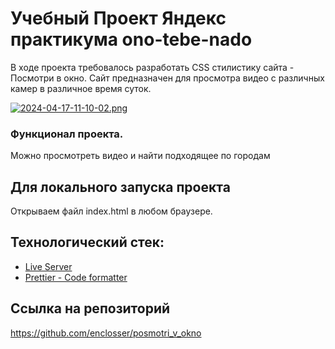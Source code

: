 # Учебный Проект Яндекс практикума ono-tebe-nado
В ходе проекта требовалось разработать CSS стилистику сайта - Посмотри в окно. Сайт предназначен для просмотра видео с различных камер в различное время суток.


[![2024-04-17-11-10-02.png](https://i.postimg.cc/ZnhnLGkQ/2024-04-17-11-10-02.png)](https://postimg.cc/BLMJSwn5)

### Функционал проекта.

Можно просмотреть видео и найти подходящее по городам

## Для локального запуска проекта 

Открываем файл index.html в любом браузере.

## Технологический стек:
- [Live Server](https://marketplace.visualstudio.com/items?itemName=ritwickdey.LiveServer)
- [Prettier - Code formatter](https://marketplace.visualstudio.com/items?itemName=esbenp.prettier-vscode)

## Ссылка на репозиторий
https://github.com/enclosser/posmotri_v_okno
